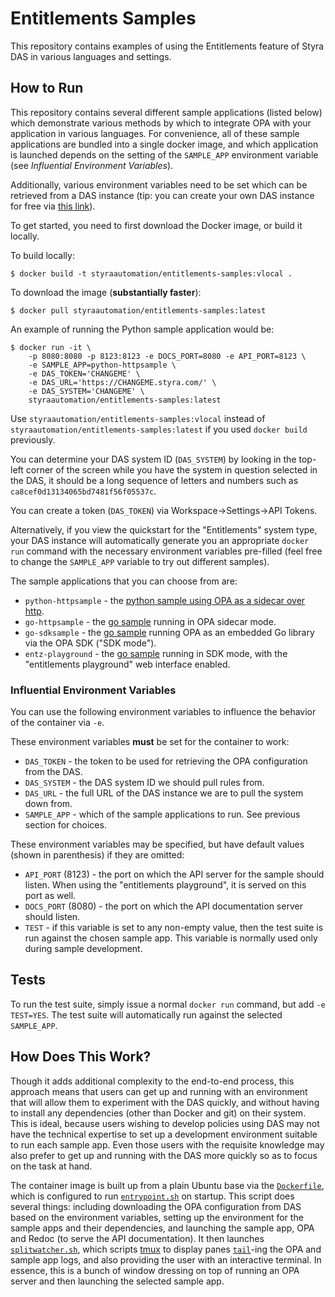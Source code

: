 # Entitlements Samples

This repository contains examples of using the Entitlements feature of Styra
DAS in various languages and settings.

## How to Run

This repository contains several different sample applications (listed below)
which demonstrate various methods by which to integrate OPA with your
application in various languages. For convenience, all of these sample
applications are bundled into a single docker image, and which application is
launched depends on the setting of the `SAMPLE_APP` environment variable (see
*Influential Environment Variables*).

Additionally, various environment variables need to be set which can be
retrieved from a DAS instance (tip: you can create your own DAS instance for
free via [this link](https://www.styra.com/das-free?hsLang=en)).

To get started, you need to first download the Docker image, or build it
locally.

To build locally:

```
$ docker build -t styraautomation/entitlements-samples:vlocal .
```

To download the image (**substantially faster**):

```
$ docker pull styraautomation/entitlements-samples:latest
```

An example of running the Python sample application would be:

```
$ docker run -it \
	-p 8080:8080 -p 8123:8123 -e DOCS_PORT=8080 -e API_PORT=8123 \
	-e SAMPLE_APP=python-httpsample \
	-e DAS_TOKEN='CHANGEME' \
	-e DAS_URL='https://CHANGEME.styra.com/' \
	-e DAS_SYSTEM='CHANGEME' \
	styraautomation/entitlements-samples:latest
```

Use `styraautomation/entitlements-samples:vlocal` instead of
`styraautomation/entitlements-samples:latest` if you used `docker build`
previously.

You can determine your DAS system ID (`DAS_SYSTEM`) by looking in the top-left
corner of the screen while you have the system in question selected in the DAS,
it should be a long sequence of letters and numbers such as
`ca8cef0d13134065bd7481f56f05537c`.

You can create a token (`DAS_TOKEN`) via Workspace->Settings->API Tokens.

Alternatively, if you view the quickstart for the "Entitlements" system type,
your DAS instance will automatically generate you an appropriate `docker run`
command with the necessary environment variables pre-filled (feel free to
change the `SAMPLE_APP` variable to try out different samples).

The sample applications that you can choose from are:

* `python-httpsample` - the [python sample using OPA as a sidecar over
  http](./python-httpsample).
* `go-httpsample` - the [go sample](./go-sample) running in OPA sidecar mode.
* `go-sdksample` - the [go sample](./go-sample) running OPA as an embedded Go
  library via the OPA SDK ("SDK mode").
* `entz-playground` - the [go sample](./go-sample) running in SDK mode, with
  the "entitlements playground" web interface enabled.

### Influential Environment Variables

You can use the following environment variables to influence the behavior of
the container via `-e`.

These environment variables **must** be set for the container to work:

* `DAS_TOKEN` - the token to be used for retrieving the OPA configuration from
  the DAS.
* `DAS_SYSTEM` - the DAS system ID we should pull rules from.
* `DAS_URL` - the full URL of the DAS instance we are to pull the system down
  from.
* `SAMPLE_APP` - which of the sample applications to run. See previous section
  for choices.

These environment variables may be specified, but have default values (shown in
parenthesis) if they are omitted:

* `API_PORT` (8123) - the port on which the API server for the sample should
  listen. When using the "entitlements playground", it is served on this port
  as well.
* `DOCS_PORT` (8080) - the port on which the API documentation server should
  listen.
* `TEST` - if this variable is set to any non-empty value, then the test suite
  is run against the chosen sample app. This variable is normally used only
  during sample development.

## Tests

To run the test suite, simply issue a normal `docker run` command, but add `-e
TEST=YES`. The test suite will automatically run against the selected
`SAMPLE_APP`.

## How Does This Work?

Though it adds additional complexity to the end-to-end process, this approach
means that users can get up and running with an environment that will allow
them to experiment with the DAS quickly, and without having to install any
dependencies (other than Docker and git) on their system. This is ideal,
because users wishing to develop policies using DAS may not have the technical
expertise to set up a development environment suitable to run each sample app.
Even those users with the requisite knowledge may also prefer to get up and
running with the DAS more quickly so as to focus on the task at hand.

The container image is built up from a plain Ubuntu base via the
[`Dockerfile`](./Dockerfile), which is configured to run
[`entrypoint.sh`](./entrypoint.sh) on startup. This script does several things:
including downloading the OPA configuration from DAS based on the environment
variables, setting up the environment for the sample apps and their
dependencies, and launching the sample app, OPA and Redoc (to serve the API
documentation). It then launches [`splitwatcher.sh`](./splitwatcher.sh), which
scripts [tmux](https://github.com/tmux/tmux/wiki) to display panes
[`tail`](https://linux.die.net/man/1/tail)-ing the OPA and sample app logs, and
also providing the user with an interactive terminal. In essence, this is a
bunch of window dressing on top of running an OPA server and then launching the
selected sample app.
